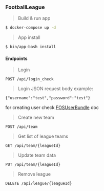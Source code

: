 ### FootballLeague

> Build & run app

```sh
$ docker-compose up -d
```
> App install

```sh
$ bin/app-bash install
```

#### Endpoints

> Login
```
POST /api/login_check 
```
> Login JSON request body example:
```
{"username":"test","password":"test"}
```
for creating user check [FOSUserBundle](https://symfony.com/doc/2.0/bundles/FOSUserBundle/command_line_tools.html#create-a-user) doc

> Create new team
```
POST /api/team 
```
> Get list of league teams
```
GET /api/team/{leagueId} 
```
> Update team data
```
PUT /api/team/{leagueId} 
```
> Remove league
```
DELETE /api/league/{leagueId} 
```
